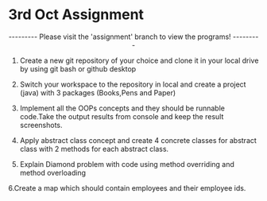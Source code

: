 # 3rd Oct Assignment

<center>--------- Please visit the 'assignment' branch to view the programs! --------- </center>

1. Create a new git repository of your choice and clone it in your local drive by using git bash or github desktop

 

2. Switch your workspace to the repository in local and create a project (java) with 3 packages (Books,Pens and Paper)

 

3. Implement all the OOPs concepts and they should be runnable code.Take the output results from console and keep the result screenshots.

 

4. Apply abstract class concept and create 4 concrete classes for abstract class with 2 methods for each abstract class.

 

5. Explain Diamond problem with code using method overriding and method overloading

 

6.Create a map which should contain employees and their employee ids.
